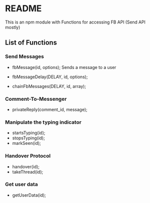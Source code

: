 # README #

This is an npm module with Functions for accessing FB API (Send API mostly)

## List of Functions ##

### Send Messages ###
* fbMessage(id, options);
  Sends a message to a user
  
* fbMessageDelay(DELAY, id, options);
* chainFbMessages(DELAY, id, array);

### Comment-To-Messenger ###
* privateReply(comment_id, message);

### Manipulate the typing indicator ###
* startsTyping(id);
* stopsTyping(id);
* markSeen(id);

### Handover Protocol ###
* handover(id);
* takeThread(id);

### Get user data ###
* getUserData(id);
